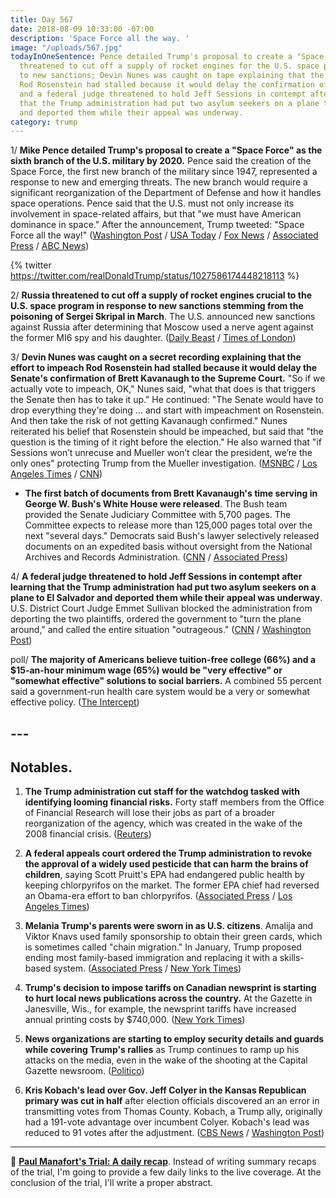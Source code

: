 ```yaml
---
title: Day 567
date: 2018-08-09 10:33:00 -07:00
description: 'Space Force all the way. '
image: "/uploads/567.jpg"
todayInOneSentence: Pence detailed Trump's proposal to create a "Space Force"; Russia
  threatened to cut off a supply of rocket engines for the U.S. space program in response
  to new sanctions; Devin Nunes was caught on tape explaining that the effort to impeach
  Rod Rosenstein had stalled because it would delay the confirmation of Brett Kavanaugh;
  and a federal judge threatened to hold Jeff Sessions in contempt after learning
  that the Trump administration had put two asylum seekers on a plane to El Salvador
  and deported them while their appeal was underway.
category: trump
---
```


1/ **Mike Pence detailed Trump's proposal to create a "Space Force" as the sixth branch of the U.S. military by 2020.** Pence said the creation of the Space Force, the first new branch of the military since 1947, represented a response to new and emerging threats. The new  branch would require a significant reorganization of the Department of Defense and how it handles space operations. Pence said that the U.S. must not only increase its involvement in space-related affairs, but that "we must have American dominance in space." After the announcement, Trump tweeted: "Space Force all the way!" ([Washington Post](https://www.washingtonpost.com/business/economy/pence-details-plan-for-creation-of-space-force-in-what-would-be-the-sixth-branch-of-the-military/2018/08/09/0b40b8d0-9bdc-11e8-8d5e-c6c594024954_story.html?utm_term=.d3e7e1360484) / [USA Today](https://www.usatoday.com/story/news/politics/2018/08/09/space-force-pentagon-announces-plan-create-sixth-armed-service/945365002/) / [Fox News](http://www.foxnews.com/politics/2018/08/09/pence-calls-for-space-force-to-be-established-by-2020.html) / [Associated Press](https://apnews.com/4df1085b19d54e9b864e857012fecbb6/Pence-outlines-plan-for-new-Space-Force-by-2020) / [ABC News](https://abcnews.go.com/Politics/pentagon-vice-president-lay-groundwork-future-space-force/story?id=57122728))

{% twitter https://twitter.com/realDonaldTrump/status/1027586174448218113 %}

2/ **Russia threatened to cut off a supply of rocket engines crucial to the U.S. space program in response to new sanctions stemming from the poisoning of Sergei Skripal in March**. The U.S. announced new sanctions against Russia after determining that Moscow used a nerve agent against the former MI6 spy and his daughter. ([Daily Beast](https://www.thedailybeast.com/russia-reacts-angrily-to-draconian-new-sanctions-from-us) / [Times of London](https://www.thetimes.co.uk/edition/news/novichok-sanctions-moscow-threatens-us-space-programme-600gvn3lf?CMP=Sprkr-_-Editorial-_-thetimes-_-Unspecified-_-TWITTER))

3/ **Devin Nunes was caught on a secret recording explaining that the effort to impeach Rod Rosenstein had stalled because it would delay the Senate's confirmation of Brett Kavanaugh to the Supreme Court.** "So if we actually vote to impeach, OK," Nunes said, "what that does is that triggers the Senate then has to take it up." He continued: "The Senate would have to drop everything they're doing ... and start with impeachment on Rosenstein. And then take the risk of not getting Kavanaugh confirmed." Nunes reiterated his belief that Rosenstein should be impeached, but said that "the question is the timing of it right before the election." He also warned that "if Sessions won’t unrecuse and Mueller won’t clear the president, we’re the only ones" protecting Trump from the Mueller investigation. ([MSNBC](https://www.nbcnews.com/politics/politics-news/secret-recording-shows-gop-s-nunes-saying-rosenstein-impeachment-would-n899031) / [Los Angeles Times](http://www.latimes.com/politics/la-na-pol-nunes-recording-20180808-story.html) / [CNN](https://www.cnn.com/2018/08/09/politics/devin-nunes-trump-congress-republican-majority/index.html))

* **The first batch of documents from Brett Kavanaugh's time serving in George W. Bush's White House were released**. The Bush team provided the Senate Judiciary Committee with 5,700 pages. The Committee expects to release more than 125,000 pages total over the next "several days." Democrats said Bush's lawyer selectively released documents on an expedited basis without oversight from the National Archives and Records Administration. ([CNN](https://www.cnn.com/2018/08/09/politics/brett-kavanaugh-documents-released-senate-judiciary-bush-team/index.html) / [Associated Press](https://apnews.com/84af74b295b14ea399221ac647a20e43/First-batch-of-Kavanaugh-White-House-documents-released))

4/ **A federal judge threatened to hold Jeff Sessions in contempt after learning that the Trump administration had put two asylum seekers on a plane to El Salvador and deported them while their appeal was underway**. U.S. District Court Judge Emmet Sullivan blocked the administration from deporting the two plaintiffs, ordered the government to "turn the plane around," and called the entire situation "outrageous." ([CNN](https://www.cnn.com/2018/08/09/politics/judge-halts-deportations-sessions/index.html) / [Washington Post](https://www.washingtonpost.com/local/immigration/judge-halts-mother-daughter-deportation-threatens-to-hold-sessions-in-contempt/2018/08/09/a23a0580-9bd6-11e8-8d5e-c6c594024954_story.html))

poll/ **The majority of Americans believe tuition-free college (66%) and a $15-an-hour minimum wage (65%) would be "very effective" or "somewhat effective" solutions to social barriers.** A combined 55 percent said a government-run health care system would be a very or somewhat effective policy. ([The Intercept](https://theintercept.com/2018/08/09/koch-brothers-health-care-free-college/))

## ---

## Notables.

1. **The Trump administration cut staff for the watchdog tasked with identifying looming financial risks.** Forty staff members from the Office of Financial Research will lose their jobs as part of a broader reorganization of the agency, which was created in the wake of the 2008 financial crisis. ([Reuters](https://www.reuters.com/article/us-usa-ofr-cuts/trump-administration-cuts-dozens-of-staff-at-financial-markets-watchdog-source-idUSKBN1KT23O))

2. **A federal appeals court ordered the Trump administration to revoke the approval of a widely used pesticide that can harm the brains of children**, saying Scott Pruitt's EPA had endangered public health by keeping chlorpyrifos on the market. The former EPA chief had reversed an Obama-era effort to ban chlorpyrifos. ([Associated Press](https://apnews.com/e87ad38befdc4a58b0778286404ee826) / [Los Angeles Times](http://www.latimes.com/local/lanow/la-me-ln-pesticide-9th-circuit-20180809-story.html))

3. **Melania Trump's parents were sworn in as U.S. citizens**. Amalija and Viktor Knavs used family sponsorship to obtain their green cards, which is sometimes called "chain migration." In January, Trump proposed ending most family-based immigration and replacing it with a skills-based system. ([Associated Press](https://apnews.com/e9ef38a1031744ae9e3a098c96f6a706) / [New York Times](https://www.nytimes.com/2018/08/09/nyregion/melania-trumps-parents-become-us-citizens.html))

4. **Trump's decision to impose tariffs on Canadian newsprint is starting to hurt local news publications across the country.** At the Gazette in Janesville, Wis., for example, the newsprint tariffs have increased annual printing costs by $740,000. ([New York Times](https://www.nytimes.com/2018/08/09/us/politics/newsprint-tariffs-newspapers-trump.html))

5. **News organizations are starting to employ security details and guards while covering Trump's rallies** as Trump continues to ramp up his attacks on the media, even in the wake of the shooting at the Capital Gazette newsroom. ([Politico](https://www.politico.com/story/2018/08/09/media-boosts-security-as-trump-ramps-up-enemy-rhetoric-768666))

6. **Kris Kobach's lead over Gov. Jeff Colyer in the Kansas Republican primary was cut in half** after election officials discovered an an error in transmitting votes from Thomas County. Kobach, a Trump ally, originally had a 191-vote advantage over incumbent Colyer. Kobach's lead was reduced to 91 votes after the adjustment. ([CBS News](https://www.cbsnews.com/news/kris-kobachs-lead-cut-in-half-after-mistake-discovered-in-kansas-primary/) / [Washington Post](https://www.washingtonpost.com/news/powerpost/wp/2018/08/09/kobach-lead-over-colyer-cut-in-half-after-vote-tallying-error-discovered-in-kansas-gop-primary/?))

---

📰 **[Paul Manafort's Trial: A daily recap](https://whatthefuckjusthappenedtoday.com/paul-manaforts-trial/)**. Instead of writing summary recaps of the trial, I'm going to provide a few daily links to the live coverage. At the conclusion of the trial, I'll write a proper abstract.